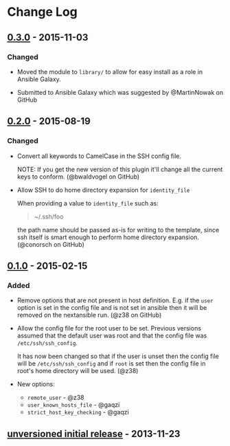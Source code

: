 # Change Log

## [0.3.0] - 2015-11-03
### Changed

- Moved the module to `library/` to allow for easy install as a role
  in Ansible Galaxy.

- Submitted to Ansible Galaxy which was suggested by @MartinNowak on GitHub

## [0.2.0] - 2015-08-19
### Changed

- Convert all keywords to CamelCase in the SSH config file.

  NOTE: If you get the new version of this plugin it'll change all the current
  keys to conform.
  (@bwaldvogel on GitHub)
- Allow SSH to do home directory expansion for `identity_file`

  When providing a value to `identity_file` such as:

  > ~/.ssh/foo

  the path name should be passed as-is for writing to the template, since ssh
  itself is smart enough to perform home directory expansion.
  (@conorsch on GitHub)
## [0.1.0] - 2015-02-15
### Added
- Remove options that are not present in host definition.
  E.g. if the `user` option is set in the config file and is not
  set in ansible then it will be removed on the nextansible run.
  (@z38 on GitHub)
- Allow the config file for the root user to be set.
  Previous versions assumed that the default user was root and that the
  config file was `/etc/ssh/ssh_config`.

  It has now been changed so that
  if the user is unset then the config file will be `/etc/ssh/ssh_config`
  and if `root` is set then the config file in root's home directory will
  be used.
  (@z38)
- New options:
    - `remote_user` - @z38
    - `user_known_hosts_file` - @gaqzi
    - `strict_host_key_checking` - @gaqzi

## [unversioned initial release] - 2013-11-23

[0.3.0]: https://github.com/gaqzi/ansible-ssh-config/compare/v0.2.0...v0.3.0
[0.2.0]: https://github.com/gaqzi/ansible-ssh-config/compare/v0.1.0...v0.2.0
[0.1.0]: https://github.com/gaqzi/ansible-ssh-config/compare/96b7e80e71a4199ff4c5daa4b542adbd46f26a70...v0.1.0
[unversioned initial release]: https://github.com/gaqzi/ansible-ssh-config/commit/96b7e80e71a4199ff4c5daa4b542adbd46f26a70
